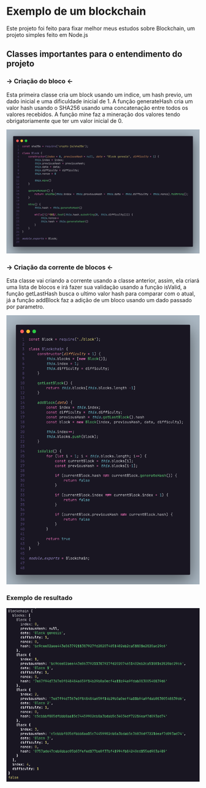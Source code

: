 # Exemplo de um blockchain

<p>Este projeto foi feito para fixar melhor meus estudos sobre Blockchain, um projeto simples feito em Node.js</p>

## Classes importantes para o entendimento do projeto

### -> Criação do bloco <-

Esta primeira classe cria um block usando um indice, um hash previo, um dado inicial e uma dificuldade inicial de 1. A função generateHash cria um valor hash usando o SHA256 usando uma concatenação entre todos os valores recebidos. A função mine faz a mineração dos valores tendo obrigatoriamente que ter um valor inicial de 0.

<img src='./images/Block.png' />

### -> Criação da corrente de blocos <-

Esta classe vai criando a corrente usando a classe anterior, assim, ela criará uma lista de blocos e irá fazer sua validação usando a função isValid, a função getLastHash busca o ultimo valor hash para comparar com o atual, já a função addBlock faz a adição de um bloco usando um dado passado por parametro.

<img src='./images/Blockchain.png' />

### Exemplo de resultado

<img src='./images/result.png' />